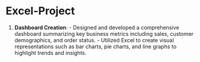 # Excel-Project
1. **Dashboard Creation**:  - Designed and developed a comprehensive dashboard summarizing key business metrics including sales, customer demographics, and order status.  - Utilized Excel to create visual representations such as bar charts, pie charts, and line graphs to highlight trends and insights.
